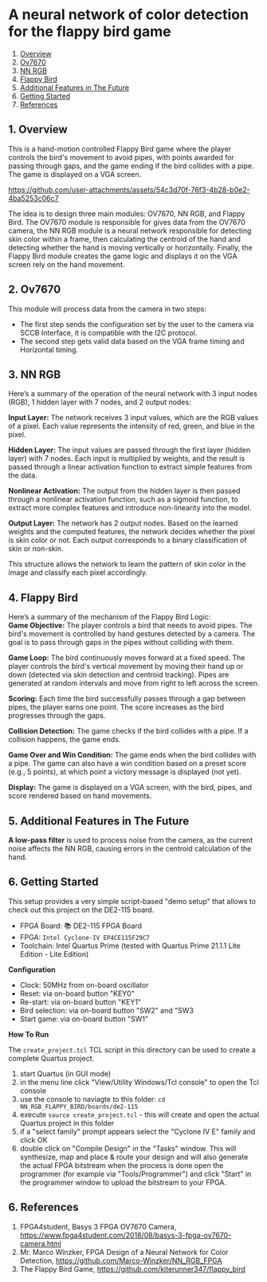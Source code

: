 # A neural network of color detection for the flappy bird game
1. [Overview](#1-Overview)
2. [Ov7670](#2-Ov7670)
3. [NN RGB](#3-NN-RGB)
4. [Flappy Bird](#4-Flappy-Bird)
5. [Additional Features in The Future](#5-Additional-Features-in-The-Future)
6. [Getting Started](#6-Getting-Started)
7. [References](#6-References)

## 1. Overview
This is a hand-motion controlled Flappy Bird game where the player controls the bird's movement to avoid pipes, with points awarded for passing through gaps, and the game ending if the bird collides with a pipe. The game is displayed on a VGA screen.

https://github.com/user-attachments/assets/54c3d70f-76f3-4b28-b0e2-4ba5253c06c7

The idea is to design three main modules: OV7670, NN RGB, and Flappy Bird. The OV7670 module is responsible for gives data from the OV7670 camera, the NN RGB module is a neural network responsible for detecting skin color within a frame, then calculating the centroid of the hand and detecting whether the hand is moving vertically or horizontally. Finally, the Flappy Bird module creates the game logic and displays it on the VGA screen rely on the hand movement.

## 2. Ov7670
This module will process data from the camera in two steps:  
+ The first step sends the configuration set by the user to the camera via SCCB Interface, it is compatible with the I2C protocol.
+ The second step gets valid data based on the VGA frame timing and Horizontal timing.  

## 3. NN RGB 
Here’s a summary of the operation of the neural network with 3 input nodes (RGB), 1 hidden layer with 7 nodes, and 2 output nodes: 

**Input Layer:** The network receives 3 input values, which are the RGB values of a pixel. Each value represents the intensity of red, green, and blue in the pixel.  

**Hidden Layer:** The input values are passed through the first layer (hidden layer) with 7 nodes. Each input is multiplied by weights, and the result is passed through a linear activation function to extract simple features from the data.  

**Nonlinear Activation:** The output from the hidden layer is then passed through a nonlinear activation function, such as a sigmoid function, to extract more complex features and introduce non-linearity into the model.  

**Output Layer:** The network has 2 output nodes. Based on the learned weights and the computed features, the network decides whether the pixel is skin color or not. Each output corresponds to a binary classification of skin or non-skin.  

This structure allows the network to learn the pattern of skin color in the image and classify each pixel accordingly.  

## 4. Flappy Bird
Here’s a summary of the mechanism of the Flappy Bird Logic:  
**Game Objective:** The player controls a bird that needs to avoid pipes. The bird's movement is controlled by hand gestures detected by a camera. The goal is to pass through gaps in the pipes without colliding with them.  

**Game Loop:** The bird continuously moves forward at a fixed speed. The player controls the bird's vertical movement by moving their hand up or down (detected via skin detection and centroid tracking).
Pipes are generated at random intervals and move from right to left across the screen.  

**Scoring:** Each time the bird successfully passes through a gap between pipes, the player earns one point.
The score increases as the bird progresses through the gaps.  

**Collision Detection:** The game checks if the bird collides with a pipe. If a collision happens, the game ends.  

**Game Over and Win Condition:** The game ends when the bird collides with a pipe.
The game can also have a win condition based on a preset score (e.g., 5 points), at which point a victory message is displayed (not yet).  

**Display:** The game is displayed on a VGA screen, with the bird, pipes, and score rendered based on hand movements.  

## 5. Additional Features in The Future
**A low-pass filter** is used to process noise from the camera, as the current noise affects the NN RGB, causing errors in the centroid calculation of the hand.  

## 6. Getting Started

This setup provides a very simple script-based "demo setup" that allows to check out this project on the DE2-115 board.  

 + FPGA Board: 📚 DE2-115 FPGA Board
 + FPGA: `Intel Cyclone-IV EP4CE115F29C7`
 + Toolchain: Intel Quartus Prime (tested with Quartus Prime 21.1.1 Lite Edition - Lite Edition)  

 **Configuration**
 + Clock: 50MHz from on-board oscillator
 + Reset: via on-board button "KEY0"
 + Re-start: via on-board button "KEY1"
 + Bird selection: via on-board button "SW2" and "SW3
 + Start game: via on-board button "SW1"

 **How To Run**   
 
The `create_project.tcl` TCL script in this directory can be used to create a complete Quartus project.  

 1. start Quartus (in GUI mode)
 2. in the menu line click "View/Utility Windows/Tcl console" to open the Tcl console
 3. use the console to naviagte to this folder: `cd NN_RGB_FLAPPY_BIRD/boards/de2-115`
 4. execute `source create_project.tcl` - this will create and open the actual Quartus project in this folder
 5. if a "select family" prompt appears select the "Cyclone IV E" family and click OK
 6. double click on "Compile Design" in the "Tasks" window. This will synthesize, map and place & route your design and will also generate the actual FPGA bitstream
    when the process is done open the programmer (for example via "Tools/Programmer") and click "Start" in the programmer window to upload the bitstream to your FPGA.
    
## 6. References  
1. FPGA4student, Basys 3 FPGA OV7670 Camera, https://www.fpga4student.com/2018/08/basys-3-fpga-ov7670-camera.html  
2. Mr. Marco Winzker, FPGA Design of a Neural Network for Color Detection, https://github.com/Marco-Winzker/NN_RGB_FPGA
3. The Flappy Bird Game, https://github.com/kiterunner347/flappy_bird  
